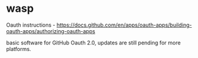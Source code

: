 # wasp

Oauth instructions -
https://docs.github.com/en/apps/oauth-apps/building-oauth-apps/authorizing-oauth-apps

basic software for GitHub Oauth 2.0, updates are still pending for more platforms.
